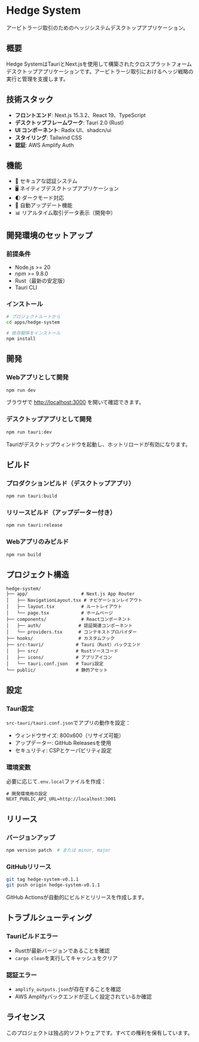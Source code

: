 # Hedge System

アービトラージ取引のためのヘッジシステムデスクトップアプリケーション。

## 概要

Hedge SystemはTauriとNext.jsを使用して構築されたクロスプラットフォームデスクトップアプリケーションです。アービトラージ取引におけるヘッジ戦略の実行と管理を支援します。

## 技術スタック

- **フロントエンド**: Next.js 15.3.2、React 19、TypeScript
- **デスクトップフレームワーク**: Tauri 2.0 (Rust)
- **UI コンポーネント**: Radix UI、shadcn/ui
- **スタイリング**: Tailwind CSS
- **認証**: AWS Amplify Auth

## 機能

- 🔐 セキュアな認証システム
- 🖥️ ネイティブデスクトップアプリケーション
- 🌓 ダークモード対応
- 🔄 自動アップデート機能
- 📊 リアルタイム取引データ表示（開発中）

## 開発環境のセットアップ

### 前提条件

- Node.js >= 20
- npm >= 9.8.0
- Rust（最新の安定版）
- Tauri CLI

### インストール

```bash
# プロジェクトルートから
cd apps/hedge-system

# 依存関係をインストール
npm install
```

## 開発

### Webアプリとして開発
```bash
npm run dev
```
ブラウザで [http://localhost:3000](http://localhost:3000) を開いて確認できます。

### デスクトップアプリとして開発
```bash
npm run tauri:dev
```
Tauriがデスクトップウィンドウを起動し、ホットリロードが有効になります。

## ビルド

### プロダクションビルド（デスクトップアプリ）
```bash
npm run tauri:build
```

### リリースビルド（アップデーター付き）
```bash
npm run tauri:release
```

### Webアプリのみビルド
```bash
npm run build
```

## プロジェクト構造

```
hedge-system/
├── app/                    # Next.js App Router
│   ├── NavigationLayout.tsx # ナビゲーションレイアウト
│   ├── layout.tsx          # ルートレイアウト
│   └── page.tsx            # ホームページ
├── components/             # Reactコンポーネント
│   ├── auth/              # 認証関連コンポーネント
│   └── providers.tsx      # コンテキストプロバイダー
├── hooks/                 # カスタムフック
├── src-tauri/            # Tauri（Rust）バックエンド
│   ├── src/              # Rustソースコード
│   ├── icons/            # アプリアイコン
│   └── tauri.conf.json   # Tauri設定
└── public/               # 静的アセット
```

## 設定

### Tauri設定
`src-tauri/tauri.conf.json`でアプリの動作を設定：
- ウィンドウサイズ: 800x600（リサイズ可能）
- アップデーター: GitHub Releasesを使用
- セキュリティ: CSPとケーパビリティ設定

### 環境変数
必要に応じて`.env.local`ファイルを作成：
```env
# 開発環境用の設定
NEXT_PUBLIC_API_URL=http://localhost:3001
```

## リリース

### バージョンアップ
```bash
npm version patch  # または minor, major
```

### GitHubリリース
```bash
git tag hedge-system-v0.1.1
git push origin hedge-system-v0.1.1
```
GitHub Actionsが自動的にビルドとリリースを作成します。

## トラブルシューティング

### Tauriビルドエラー
- Rustが最新バージョンであることを確認
- `cargo clean`を実行してキャッシュをクリア

### 認証エラー
- `amplify_outputs.json`が存在することを確認
- AWS Amplifyバックエンドが正しく設定されているか確認

## ライセンス

このプロジェクトは独占的ソフトウェアです。すべての権利を保有しています。